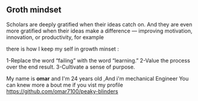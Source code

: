 ## Groth mindset

Scholars are deeply gratified when their ideas catch on. And they are even more gratified when their ideas make a difference — improving motivation, innovation, or productivity, for example

there is how I keep my self in growth minset :

1-Replace the word “failing” with the word “learning.”
2-Value the process over the end result.
3-Cultivate a sense of purpose.

 My name is **omar** and I'm 24 years old ,And i'm mechanical Engineer
 You can knew more a bout me if you vist my profile https://github.com/omar7100/peaky-blinders
